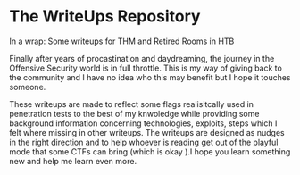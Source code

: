 # The WriteUps Repository
In a wrap: Some writeups for THM and Retired Rooms in HTB

Finally after years of procastination and daydreaming, the journey in the Offensive Security world is in full throttle. This is my way of giving back to the community and I have no idea who this may benefit but I hope it touches someone. 

These writeups are made to reflect some flags realisitcally used in penetration tests to the best of my knwoledge while providing some background information concerning technologies, exploits, steps which I felt where missing in other writeups. The writeups are designed as nudges in the right direction and to help whoever is reading get out of the playful mode that some CTFs can bring (which is okay ).I hope you learn something new and help me learn even more.

